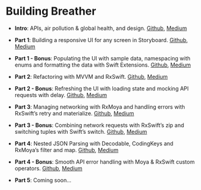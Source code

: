 # Building Breather

- **Intro**: APIs, air pollution & global health, and design. [Github](https://github.com/alexbaramilis/Building-Breather-Part-1), [Medium](https://medium.com/@alexandrosbaramilis/building-breather-intro-apis-air-pollution-and-global-health-design-d5aa2b172876)
  
- **Part 1**: Building a responsive UI for any screen in Storyboard. [Github](https://github.com/alexbaramilis/Building-Breather-Part-1), [Medium](https://medium.com/@alexandrosbaramilis/building-breather-part-1-building-a-responsive-ui-for-any-screen-in-storyboard-b2bfa9b6a875)

- **Part 1 - Bonus**: Populating the UI with sample data, namespacing with enums and formatting the data with Swift Extensions. [Github](https://github.com/alexbaramilis/Building-Breather-Part-1), [Medium](https://medium.com/@alexandrosbaramilis/building-breather-part-1-bonus-populating-the-ui-with-sample-data-namespacing-with-enums-and-78f1a7f80f60)

- **Part 2**: Refactoring with MVVM and RxSwift. [Github](https://github.com/alexbaramilis/Building-Breather-Part-2), [Medium](https://medium.com/@alexandrosbaramilis/building-breather-part-2-refactoring-with-mvvm-and-rxswift-bc6e405443fa)

- **Part 2 - Bonus**: Refreshing the UI with loading state and mocking API requests with delay. [Github](https://github.com/alexbaramilis/Building-Breather-Part-2), [Medium](https://medium.com/@alexandrosbaramilis/building-breather-part-2-bonus-refreshing-the-ui-with-loading-state-and-mocking-api-requests-4ec82fc06a94)

- **Part 3**: Managing networking with RxMoya and handling errors with RxSwift’s retry and materialize. [Github](https://github.com/alexbaramilis/Building-Breather-Part-3), [Medium](https://medium.com/@alexandrosbaramilis/building-breather-part-3-managing-networking-with-rxmoya-and-handling-errors-with-rxswifts-c300648858b8)

- **Part 3 - Bonus**: Combining network requests with RxSwift’s zip and switching tuples with Swift’s switch. [Github](https://github.com/alexbaramilis/Building-Breather-Part-3), [Medium](https://medium.com/@alexandrosbaramilis/building-breather-part-3-bonus-combining-network-requests-with-rxswifts-zip-and-switching-71d207a2ea49)

- **Part 4**: Nested JSON Parsing with Decodable, CodingKeys and RxMoya’s filter and map. [Github](https://github.com/alexbaramilis/Building-Breather-Part-4), [Medium](https://medium.com/@alexandrosbaramilis/building-breather-part-4-nested-json-parsing-with-decodable-codingkeys-and-rxmoyas-filter-and-515eef3265a5)

- **Part 4 - Bonus**: Smooth API error handling with Moya & RxSwift custom operators. [Github](https://github.com/alexbaramilis/Building-Breather-Part-4), [Medium](https://medium.com/@alexandrosbaramilis/building-breather-part-4-bonus-smooth-api-error-handling-with-moya-rxswift-custom-operators-992ce377f1d1)

- **Part 5**: Coming soon...
